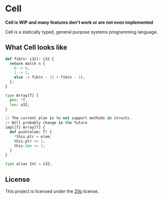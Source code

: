 # Cell

**Cell is WIP and many features don't work or are not even implemented**

Cell is a statically typed, general purpose systems programming language.

## What Cell looks like

```python
def fib(n: i32): i32 {
  return match n {
    0 -> 0,
    1 -> 1,
    else -> fib(n - 1) + fib(n - 2),
  };
}

type Array[T] {
  ptr: *T,
  len: u32,
}

// The current plan is to not support methods in structs.
// Will probably change in the future
impl[T] Array[T] {
  def push(elem: T) {
    *this.ptr = elem;
    this.ptr += 1;
    this.len += 1;
  }
}

type alias Int = i32;
```

## License

This project is licensed under the [Zlib](https://www.zlib.net/zlib_license.html) license.
